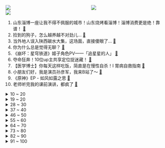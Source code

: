 <div >
	<a style="float:left;width:55%;" href = "https://github.com/anuraghazra/github-readme-stats">
	 <img src = "https://github-readme-stats.vercel.app/api?username=iuuuuuaena&theme=buefy&show_icons=true"/>
	</a>
	<a  style="float:right;width:45%" href = "https://github.com/anuraghazra/github-readme-stats">
	 <img  src="https://github-readme-stats.vercel.app/api/top-langs/?username=anuraghazra&layout=compact"/>
	</a>
	</div>

[![](https://img.shields.io/badge/jxd-@jxdgogogo.xyz-yellowgreen.svg)](https://www.jxdgogogo.xyz)<br>
1. 山东淄博一座让我不得不佩服的城市！山东烧烤看淄博！淄博消费更是绝！靠谱！ [:link:](//www.bilibili.com/video/BV1dT411p7Kd) <br>
2. 捡到的狗子，怎么越养越不对劲儿… [:link:](//www.bilibili.com/video/BV1Ba4y1T7ZN) <br>
3. 当外地人误入陕西碳水大集，这场面，直接傻眼了… [:link:](//www.bilibili.com/video/BV1vh411M7wU) <br>
4. 你为什么总是觉得无聊？ [:link:](//www.bilibili.com/video/BV1RM4y117yB) <br>
5. 《崩坏：星穹铁道》姬子角色PV——「追星星的人」 [:link:](//www.bilibili.com/video/BV1tT411W7T9) <br>
6. 夺命狂奔！10位up主共享定位捉迷藏！ [:link:](//www.bilibili.com/video/BV1Xs4y127g4) <br>
7. 【医学博士】你每天这样吃饭，简直是在慢性自杀！I 胃病自救指南 [:link:](//www.bilibili.com/video/BV1VM411N7qc) <br>
8. 小朋友们好，我是演员孙彦军，我来B站了～ [:link:](//www.bilibili.com/video/BV1Jh411M7Uj) <br>
9. 《原神》EP - 如风如露之思 [:link:](//www.bilibili.com/video/BV1wm4y1m7DC) <br>
10. 老师听完我的课前演讲，都疯了 [:link:](//www.bilibili.com/video/BV1cv4y1H7c3) <br>
<details>
<summary>10 ~ 20</summary>

11. 【YOASOBI/中日歌词/正式完整版】「我推的孩子」OP主题曲「アイドル/偶像」 [:link:](//www.bilibili.com/video/BV1H24y1w7B6) <br>
12. 探秘全世界最贵超市！1000元能买什么？到底有多贵？ [:link:](//www.bilibili.com/video/BV1524y1L7KW) <br>
13. 吃上一口海胆饺！所有烦恼都逃跑！ [:link:](//www.bilibili.com/video/BV1AN411w7pL) <br>
14. 难道这就是我的通灵兽？ 被乌鸦认主全过程 [:link:](//www.bilibili.com/video/BV1J24y1L744) <br>
15. 世界名曲+世界名运镜灯光=？ [:link:](//www.bilibili.com/video/BV1Ra4y1K7Wn) <br>
16. 衣服就要这么试，你学会了吗？ [:link:](//www.bilibili.com/video/BV1oL411U73e) <br>
17. “听说了吗？她被皇帝远嫁重洋！！！” [:link:](//www.bilibili.com/video/BV1Ss4y1m7RJ) <br>
18. 2023华南悠悠球公开赛 4A 决赛 刘子琛 团长在线开团！🪀 [:link:](//www.bilibili.com/video/BV1Ds4y1275K) <br>
19. 狂 飙 大 学 版 [:link:](//www.bilibili.com/video/BV1EL411U7yA) <br>
</details>
<details>
<summary>19 ~ 20</summary>

20. 【STN快报第七季11】英国不仅有足球流氓，还有魁地奇杀人犯 [:link:](//www.bilibili.com/video/BV1Po4y1n7Z3) <br>
21. “布加拉提，我要成为『最强摇者』” [:link:](//www.bilibili.com/video/BV1Th411g7Qv) <br>
22. 张涛站起来了！ [:link:](//www.bilibili.com/video/BV1aX4y167pq) <br>
23. 《 德国品牌，闪击污渍 》 [:link:](//www.bilibili.com/video/BV1Eo4y1n7t6) <br>
24. “师傅你是做什么工作的？”“做思想工作的 [:link:](//www.bilibili.com/video/BV1ug4y137z2) <br>
25. 剪个头发几个保镖站我后面是种什么体验 [:link:](//www.bilibili.com/video/BV1f24y157wx) <br>
26. IVE最新回归曲I AM MV公开 [:link:](//www.bilibili.com/video/BV19k4y1v7ew) <br>
27. 三代猛士来了！我太激动了！ [:link:](//www.bilibili.com/video/BV1HV4y1D7yK) <br>
28. 各地人的离谱消费！ [:link:](//www.bilibili.com/video/BV13M411K7FA) <br>
</details>
<details>
<summary>28 ~ 30</summary>

29. 终于上岸了！ [:link:](//www.bilibili.com/video/BV11k4y1Y77L) <br>
30. 女友接入AI，害怕得不敢乱说话。。。 [:link:](//www.bilibili.com/video/BV11M411T7hM) <br>
31. 谁来了？ [:link:](//www.bilibili.com/video/BV15m4y1m76P) <br>
32. 家 人 们 谁 懂 啊  都掉桌上了他还要吃！ [:link:](//www.bilibili.com/video/BV1uM4y117uu) <br>
33. 徒手剥100颗核桃，就为了还原杨贵妃吃过的失传点心？ [:link:](//www.bilibili.com/video/BV12M411T7do) <br>
34. 一口气看完2023德剧《种群》 [:link:](//www.bilibili.com/video/BV1Xc411H7WV) <br>
35. “这个动作是 免 费 的哈～” [:link:](//www.bilibili.com/video/BV1754y1F7Ab) <br>
36. 该片获得第32届中国电影金鸡奖四项提名，78岁老人第一次拍电影就成为“中国年龄最大的影帝”这才是新时代需要的电影！！！ [:link:](//www.bilibili.com/video/BV1yV4y1f7fr) <br>
37. “做视频会影响室友吗” [:link:](//www.bilibili.com/video/BV1Ym4y1B7zo) <br>
</details>
<details>
<summary>37 ~ 40</summary>

38. 《原神》剧情PV—「雪国传说」 [:link:](//www.bilibili.com/video/BV1BM411N7nB) <br>
39. 黑边=电影感？被观众们忽略的电影画幅，是如何讲故事的？ [:link:](//www.bilibili.com/video/BV1AM411K7r2) <br>
40. 毕业照一直被忽略的细节，一看就会！【初中到大学】 [:link:](//www.bilibili.com/video/BV1LN411P7nJ) <br>
41. 颜值即正义！《美丽的逆贼》四川方言版 [:link:](//www.bilibili.com/video/BV1f84y1T75M) <br>
42. 说不心动，是假的！！.... [:link:](//www.bilibili.com/video/BV1ov4y1n71h) <br>
43. 凌晨12点被可爱室友叫醒的你 [:link:](//www.bilibili.com/video/BV1CM411T75D) <br>
44. 自从转到精神病科，精神好多了！ [:link:](//www.bilibili.com/video/BV1rv4y1H7tT) <br>
45. 2160买一箱生蚝公主，玫瑰粉钻生蚝，刺身炫不停 [:link:](//www.bilibili.com/video/BV1XM411T7qk) <br>
46. 妈我不想开花 [:link:](//www.bilibili.com/video/BV1ih411g7Z6) <br>
</details>
<details>
<summary>46 ~ 50</summary>

47. 【EXO】We are ONE! 出道十一周年我们正式入驻B站了！请多多支持♥ [:link:](//www.bilibili.com/video/BV14h411g7nH) <br>
48. 【睡前消息574】ChatGPT是做题家 中国欠他一套模拟卷 [:link:](//www.bilibili.com/video/BV1Tm4y1m7ty) <br>
49. 让朋友穿成这样后，我失去了他们.... [:link:](//www.bilibili.com/video/BV15s4y1m786) <br>
50. 新疆.烤全羊 厨子探店¥？？？ [:link:](//www.bilibili.com/video/BV1cg4y1u7i8) <br>
51. 【烂活电竞44】  这星球不停自转，到四强就结束~啦啦啦 [:link:](//www.bilibili.com/video/BV1qN411w7Ui) <br>
52. 2.1秒破百！在中国能买到最快的车 [:link:](//www.bilibili.com/video/BV1ZX4y167ST) <br>
53. 为了满足我的童年愿望，我在家里做了个鸟巢沙发 [:link:](//www.bilibili.com/video/BV1Ps4y1m7jF) <br>
54. 这个世界不该这样，但又偏偏是我让他成为了这样 [:link:](//www.bilibili.com/video/BV1sa4y1T7kD) <br>
55. 《原神》剧情pv-「披萨纪行」 [:link:](//www.bilibili.com/video/BV1Ls4y1m7jp) <br>
</details>
<details>
<summary>55 ~ 60</summary>

56. 喊了5个原神coser给亲弟过19岁生日，这不得谢我一辈子啊 [:link:](//www.bilibili.com/video/BV1ck4y1i7Bd) <br>
57. 《不要胖挑战》 [:link:](//www.bilibili.com/video/BV1Uk4y1v7aX) <br>
58. 你过十八岁生日这天才发现，这世界上只有你是人类 [:link:](//www.bilibili.com/video/BV1m84y1T7jV) <br>
59. 三英战黛玉 [:link:](//www.bilibili.com/video/BV1rm4y1B7H8) <br>
60. 不同段位的人像摄影师如何拍照？该说不说，第一种摄影师大家应该都遇到过吧！ [:link:](//www.bilibili.com/video/BV1hs4y1N7QS) <br>
61. 凌晨12点的路边摊,铁板烧炒泡面也太香了! [:link:](//www.bilibili.com/video/BV1j54y1F7jb) <br>
62. 99%的外地人不知道！地方奇葩特色！ [:link:](//www.bilibili.com/video/BV15M411N7EM) <br>
63. 【保姆级】只用ChatGPT论文降重从98.9%到1.1%，耗费巨资验证效果，毕业季神器！！ [:link:](//www.bilibili.com/video/BV1K84y1T7Q1) <br>
64. 猛女cos铃芽一口气暴走50公里！！！！什么二次元行为？ [:link:](//www.bilibili.com/video/BV1No4y1n7bs) <br>
</details>
<details>
<summary>64 ~ 70</summary>

65. 表面上看着像小玩具，但实际上是一个大家伙 [:link:](//www.bilibili.com/video/BV1Ga4y1T7ZC) <br>
66. “我会等枯树生出芽 开出新的花…”温柔治愈女声翻唱《我会等》 [:link:](//www.bilibili.com/video/BV1ig4y1g72e) <br>
67. “无限接近死亡，才能更体会生命的真谛？” [:link:](//www.bilibili.com/video/BV1rv4y1p7EZ) <br>
68. 【warma】我要写书啦！！！ [:link:](//www.bilibili.com/video/BV1oM4y1y7Q4) <br>
69. 梅香如故/竹笛版“有你是我的福气” [:link:](//www.bilibili.com/video/BV1jN411P7C8) <br>
70. 杨戬：感谢蒙恬赐予我第二次生命 [:link:](//www.bilibili.com/video/BV1R24y1c7t9) <br>
71. 【鬼谷闲谈】比目鱼：这是鱼形的扭曲 还是环境的沦丧 [:link:](//www.bilibili.com/video/BV1R24y157oF) <br>
72. 遛一只没有jiojio的猫，它太快乐了 [:link:](//www.bilibili.com/video/BV1ka4y1T7jx) <br>
73. 踏遍千山万水也要找到你#挑战#踏遍千山万水也要找到你 [:link:](//www.bilibili.com/video/BV1mh411g7o9) <br>
</details>
<details>
<summary>73 ~ 80</summary>

74. 为了测试青海湖电池加持的荣耀Magic5系列手机，我用四天时间骑行360公里环青海湖 [:link:](//www.bilibili.com/video/BV1iv4y1H7aM) <br>
75. 超豪华中式全素宴让芬兰肉食家族全家疯狂！十二道菜眼花缭乱撑晕在现场！莴笋蒜苔初体验笑翻天！ [:link:](//www.bilibili.com/video/BV1Lv4y1H7qA) <br>
76. “你想阻挡我，只有杀了我！” [:link:](//www.bilibili.com/video/BV1Ts4y1K7cC) <br>
77. 韩国首位登上音中的印度成员！X:IN ARIA宝儿·高萨米 – KEEPING THE FIRE音乐中心230408竖版直拍公开！ [:link:](//www.bilibili.com/video/BV1vs4y1m7So) <br>
78. 一口气了解瑞士信贷的是如何崩塌的 [:link:](//www.bilibili.com/video/BV1bT411x7Em) <br>
79. 成本个位数 轻松在家解锁早餐店同款炸糖糕 [:link:](//www.bilibili.com/video/BV1Zv4y1n7Fs) <br>
80. 【S31新赛季】：最细最全的新赛季详解，来啦（大合集） [:link:](//www.bilibili.com/video/BV1Nv4y1W7dh) <br>
81. 冷萃椰油，梨花扣脂香。天然蚕丝入皂，复刻古色古香。 [:link:](//www.bilibili.com/video/BV14j411c7MM) <br>
82. 我以为抢的是运钞车，没想到是运兵车！〖游戏不止〗 [:link:](//www.bilibili.com/video/BV1hs4y1N7CQ) <br>
</details>
<details>
<summary>82 ~ 90</summary>

83. 停更了快两年半，网上竟说我死了？！ [:link:](//www.bilibili.com/video/BV1Hs4y1m7pv) <br>
84. 《原神网恋被骗10万树脂》 [:link:](//www.bilibili.com/video/BV1Bv4y1n7d7) <br>
85. 来自海南的黑色主题 [:link:](//www.bilibili.com/video/BV1KX4y1r7QZ) <br>
86. 探秘最真实的黄金武器！是什么体验？价格十分昂贵！ [:link:](//www.bilibili.com/video/BV1Xg4y1g7e2) <br>
87. 【基德】人变成丧尸，到底什么感觉？ [:link:](//www.bilibili.com/video/BV1Xc411H7nt) <br>
88. 夺命十三枪，酱紫玩？ [:link:](//www.bilibili.com/video/BV1Rv4y1n7Xi) <br>
89. 《 守 着 金 山 要 饭 吃 》布景篇 [:link:](//www.bilibili.com/video/BV1ta4y1T761) <br>
90. 《 换 猫 游 戏 》 [:link:](//www.bilibili.com/video/BV1GM411N7Ek) <br>
91. 120斤的南方人和180斤的北方人互换饮食是什么体验 [:link:](//www.bilibili.com/video/BV1wo4y1n7yD) <br>
</details>
<details>
<summary>91 ~ 100</summary>

92. 云辇这一跳，跃过的是西方列强 [:link:](//www.bilibili.com/video/BV1PX4y1r7tj) <br>
93. 脑袋不灵活的人，不要轻易尝试这道美食 [:link:](//www.bilibili.com/video/BV1x24y1w71y) <br>
94. 什么年代了还在玩传统原神？来试试我这款【原神·现代战争】（原神动画） [:link:](//www.bilibili.com/video/BV1g84y1u7E6) <br>
95. 《盘点我家的奇葩东西》 [:link:](//www.bilibili.com/video/BV1Jh411g7Dr) <br>
96. 原神游戏时长两年半，全角色90级毕业！账号展示！ [:link:](//www.bilibili.com/video/BV1To4y1n74D) <br>
97. 【第五人格-五周年全角色群像曲】-故园萦梦 [:link:](//www.bilibili.com/video/BV1hj411c7Lm) <br>
98. 马克龙访华！都送了哪些国礼呢? | 法国UP点评马克龙的礼品单 [:link:](//www.bilibili.com/video/BV1T84y1M7KL) <br>
99. 谁人给我曹操打的电话 [:link:](//www.bilibili.com/video/BV1yM411T7C2) <br>
100. 摆摊化妆！她摘眼镜之后的样子好美！女孩子真的要多夸！ [:link:](//www.bilibili.com/video/BV12h411g7yL) <br>
</details>
